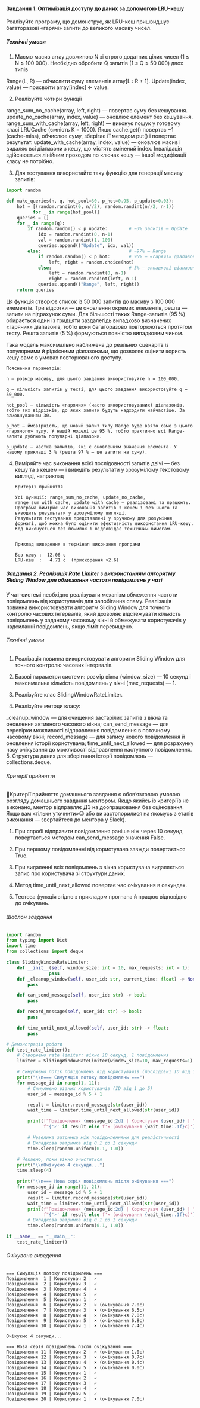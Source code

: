 #### Завдання 1. Оптимізація доступу до даних за допомогою LRU-кешу

Реалізуйте програму, що демонструє, як LRU-кеш пришвидшує багаторазові «гарячі» запити до великого масиву чисел.

##### Технічні умови

1. Маємо масив array довжиною N зі строго додатних цілих чисел (1 ≤ N ≤ 100 000). Необхідно обробити Q запитів (1 ≤ Q ≤ 50 000) двох типів

Range(L, R) — обчислити суму елементів array[L : R + 1].
Update(index, value) — присвоїти array[index] ← value.

2. Реалізуйте чотири функції

range_sum_no_cache(array, left, right) — повертає суму без кешування.
update_no_cache(array, index, value) — оновлює елемент без кешування.
range_sum_with_cache(array, left, right) — виконує пошук у готовому класі LRUCache (ємність K = 1000). Якщо cache.get() повертає −1 (cache-miss), обчислює суму, зберігає її методом put() і повертає результат.
update_with_cache(array, index, value) — оновлює масив і видаляє всі діапазони з кешу, що містять змінений index. Інвалідація здійснюється лінійним проходом по ключах кешу — іншої модифікації класу не потрібно.

3.  Для тестування використайте таку функцію для генерації масиву запитів:

```python
import random

def make_queries(n, q, hot_pool=30, p_hot=0.95, p_update=0.03):
    hot = [(random.randint(0, n//2), random.randint(n//2, n-1))
          for _ in range(hot_pool)]
    queries = []
    for _ in range(q):
        if random.random() < p_update:        # ~3% запитів — Update
            idx = random.randint(0, n-1)
            val = random.randint(1, 100)
            queries.append(("Update", idx, val))
        else:                                 # ~97% — Range
            if random.random() < p_hot:       # 95% — «гарячі» діапазони
                left, right = random.choice(hot)
            else:                             # 5% — випадкові діапазони
                left = random.randint(0, n-1)
                right = random.randint(left, n-1)
            queries.append(("Range", left, right))
    return queries
```

Ця функція створює список із 50 000 запитів до масиву з 100 000 елементів. Три відсотки — це оновлення окремих елементів, решта — запити на підрахунок суми. Для більшості таких Range-запитів (95 %) обирається один із тридцяти заздалегідь випадково визначених «гарячих» діапазонів, тобто вони багаторазово повторюються протягом тесту. Решта запитів (5 %) формуються повністю випадковим чином.

Така модель максимально наближена до реальних сценаріїв із популярними й рідкісними діапазонами, що дозволяє оцінити користь кешу саме в умовах повторюваного доступу.

    Пояснення параметрів:

    n — розмір масиву, для цього завдання використовуйте n = 100_000.

    q — кількість запитів у тесті, для цього завдання використовуйте q = 50_000.

    hot_pool — кількість «гарячих» (часто використовуваних) діапазонів, тобто тих відрізків, до яких запити будуть надходити найчастіше. За замовчуванням 30.

    p_hot — ймовірність, що новий запит типу Range буде взято саме з цього «гарячого» пулу. У нашій моделі це 95 %, тобто практично всі Range-запити дублюють популярні діапазони.

    p_update — частка запитів, які є оновленням значення елемента. У нашому прикладі 3 % (решта 97 % — це запити на суму).

4.  Виміряйте час виконання всієї послідовності запитів двічі — без кешу та з кешем — і виведіть результати у зрозумілому текстовому вигляді, наприклад

        Критерії прийняття

        Усі функції: range_sum_no_cache, update_no_cache, range_sum_with_cache, update_with_cache — реалізовані та працюють.
        Програма вимірює час виконання запитів з кешем і без нього та виводить результати у зрозумілому вигляді.
        Результати тестування представлені у зручному для розуміння форматі, щоб можна було оцінити ефективність використання LRU-кешу.
        Код виконується без помилок і відповідає технічним вимогам.


        Приклад виведення в термінал виконання програми

        Без кешу :  12.06 c
        LRU-кеш  :   4.71 c  (прискорення ×2.6)

##### Завдання 2. Реалізація Rate Limiter з використанням алгоритму Sliding Window для обмеження частоти повідомлень у чаті

У чат-системі необхідно реалізувати механізм обмеження частоти повідомлень від користувачів для запобігання спаму. Реалізація повинна використовувати алгоритм Sliding Window для точного контролю часових інтервалів, який дозволяє відстежувати кількість повідомлень у заданому часовому вікні й обмежувати користувачів у надсиланні повідомлень, якщо ліміт перевищено.

###### Технічні умови

1. Реалізація повинна використовувати алгоритм Sliding Window для точного контролю часових інтервалів.

2. Базові параметри системи: розмір вікна (window_size) — 10 секунд і максимальна кількість повідомлень у вікні (max_requests) — 1.

3. Реалізуйте клас SlidingWindowRateLimiter.

4. Реалізуйте методи класу:

\_cleanup_window — для очищення застарілих запитів з вікна та оновлення активного часового вікна;
can_send_message — для перевірки можливості відправлення повідомлення в поточному часовому вікні;
record_message — для запису нового повідомлення й оновлення історії користувача;
time_until_next_allowed — для розрахунку часу очікування до можливості відправлення наступного повідомлення. 5. Структура даних для зберігання історії повідомлень — collections.deque.

###### Критерії прийняття

📌Критерії прийняття домашнього завдання є обов’язковою умовою розгляду домашнього завдання ментором. Якщо якийсь із критеріїв не виконано, ментор відправляє ДЗ на доопрацювання без оцінювання. Якщо вам «тільки уточнити»😉 або ви застопорилися на якомусь з етапів виконання — звертайтеся до ментора у Slack).

1. При спробі відправити повідомлення раніше ніж через 10 секунд повертається методом can_send_message значення False.

2. При першому повідомленні від користувача завжди повертається True.

3. При видаленні всіх повідомлень з вікна користувача видаляється запис про користувача зі структури даних.

4. Метод time_until_next_allowed повертає час очікування в секундах.

5. Тестова функція згідно з прикладом прогнана й працює відповідно до очікувань.

###### Шаблон завдання

```python
import random
from typing import Dict
import time
from collections import deque

class SlidingWindowRateLimiter:
    def __init__(self, window_size: int = 10, max_requests: int = 1):
				pass
    def _cleanup_window(self, user_id: str, current_time: float) -> None:
        pass

    def can_send_message(self, user_id: str) -> bool:
        pass

    def record_message(self, user_id: str) -> bool:
        pass

    def time_until_next_allowed(self, user_id: str) -> float:
        pass

# Демонстрація роботи
def test_rate_limiter():
    # Створюємо rate limiter: вікно 10 секунд, 1 повідомлення
    limiter = SlidingWindowRateLimiter(window_size=10, max_requests=1)

    # Симулюємо потік повідомлень від користувачів (послідовні ID від 1 до 20)
    print("\\n=== Симуляція потоку повідомлень ===")
    for message_id in range(1, 11):
        # Симулюємо різних користувачів (ID від 1 до 5)
        user_id = message_id % 5 + 1

        result = limiter.record_message(str(user_id))
        wait_time = limiter.time_until_next_allowed(str(user_id))

        print(f"Повідомлення {message_id:2d} | Користувач {user_id} | "
              f"{'✓' if result else f'× (очікування {wait_time:.1f}с)'}")

        # Невелика затримка між повідомленнями для реалістичності
        # Випадкова затримка від 0.1 до 1 секунди
        time.sleep(random.uniform(0.1, 1.0))

    # Чекаємо, поки вікно очиститься
    print("\\nОчікуємо 4 секунди...")
    time.sleep(4)

    print("\\n=== Нова серія повідомлень після очікування ===")
    for message_id in range(11, 21):
        user_id = message_id % 5 + 1
        result = limiter.record_message(str(user_id))
        wait_time = limiter.time_until_next_allowed(str(user_id))
        print(f"Повідомлення {message_id:2d} | Користувач {user_id} | "
              f"{'✓' if result else f'× (очікування {wait_time:.1f}с)'}")
        # Випадкова затримка від 0.1 до 1 секунди
        time.sleep(random.uniform(0.1, 1.0))

if __name__ == "__main__":
    test_rate_limiter()
```

###### Очікуване виведення

    === Симуляція потоку повідомлень ===
    Повідомлення  1 | Користувач 2 | ✓
    Повідомлення  2 | Користувач 3 | ✓
    Повідомлення  3 | Користувач 4 | ✓
    Повідомлення  4 | Користувач 5 | ✓
    Повідомлення  5 | Користувач 1 | ✓
    Повідомлення  6 | Користувач 2 | × (очікування 7.0с)
    Повідомлення  7 | Користувач 3 | × (очікування 6.5с)
    Повідомлення  8 | Користувач 4 | × (очікування 7.0с)
    Повідомлення  9 | Користувач 5 | × (очікування 6.8с)
    Повідомлення 10 | Користувач 1 | × (очікування 7.4с)

    Очікуємо 4 секунди...

    === Нова серія повідомлень після очікування ===
    Повідомлення 11 | Користувач 2 | × (очікування 1.0с)
    Повідомлення 12 | Користувач 3 | × (очікування 0.7с)
    Повідомлення 13 | Користувач 4 | × (очікування 0.4с)
    Повідомлення 14 | Користувач 5 | × (очікування 0.0с)
    Повідомлення 15 | Користувач 1 | ✓
    Повідомлення 16 | Користувач 2 | ✓
    Повідомлення 17 | Користувач 3 | ✓
    Повідомлення 18 | Користувач 4 | ✓
    Повідомлення 19 | Користувач 5 | ✓
    Повідомлення 20 | Користувач 1 | × (очікування 7.0с)

```

```
